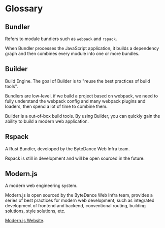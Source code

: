 # Glossary

## Bundler

Refers to module bundlers such as `webpack` and `rspack`.

When Bundler processes the JavaScript application, it builds a dependency graph and then combines every module into one or more bundles.

## Builder

Build Engine. The goal of Builder is to "reuse the best practices of build tools".

Bundlers are low-level, if we build a project based on webpack, we need to fully understand the webpack config and many webpack plugins and loaders, then spend a lot of time to combine them.

Builder is a out-of-box build tools. By using Builder, you can quickly gain the ability to build a modern web application.

## Rspack

A Rust Bundler, developed by the ByteDance Web Infra team.

Rspack is still in development and will be open sourced in the future.

## Modern.js

A modern web engineering system.

Modern.js is open sourced by the ByteDance Web Infra team, provides a series of best practices for modern web development, such as integrated development of frontend and backend, conventional routing, building solutions, style solutions, etc.

[Modern.js Website](https://modernjs.dev/).
